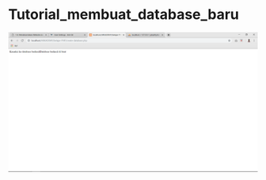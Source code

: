 # Tutorial_membuat_database_baru
![alt text](https://github.com/farrelreginaldo/Tutorial_membuat_database_baru/blob/master/Screenshot%20(180).png?raw=true)
